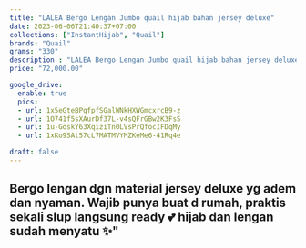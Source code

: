 ```yaml
---
title: "LALEA Bergo Lengan Jumbo quail hijab bahan jersey deluxe"
date: 2023-06-06T21:40:37+07:00
collections: ["InstantHijab", "Quail"]
brands: "Quail"
grams: "330"
description : "LALEA Bergo Lengan Jumbo quail hijab bahan jersey deluxe"
price: "72,000.00"

google_drive:
  enable: true
  pics:
  - url: 1x5eGteBPqfpfSGalWNkHXWGmcxrcB9-z
  - url: 1O741f5sXAurDf37L-v4sQFrGBw2K3FsS
  - url: 1u-GoskY63XqiziTn0LVsPrQfocIFDqMy
  - url: 1xKo9SAt57cL7MATMVYMZKeMe6-41Rq4e

draft: false
---
```


Bergo lengan dgn material jersey deluxe yg adem dan nyaman. Wajib punya buat d rumah, praktis sekali slup langsung ready 💕 hijab dan lengan sudah menyatu ✨"
---------    
 
